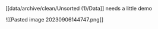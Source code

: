 
[[data/archive/clean/Unsorted (1)/Data]] needs a little demo

![[Pasted image 20230906144747.png]]
